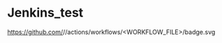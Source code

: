 # Jenkins_test

https://github.com/<OWNER>/<REPOSITORY>/actions/workflows/<WORKFLOW_FILE>/badge.svg
